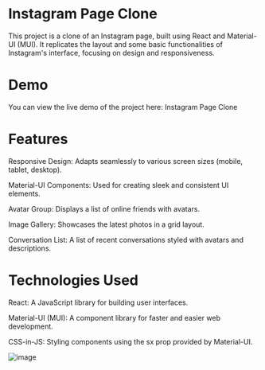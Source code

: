 # Instagram Page Clone

This project is a clone of an Instagram page, built using React and Material-UI (MUI). It replicates the layout and some basic functionalities of Instagram's interface, focusing on design and responsiveness.

# Demo

You can view the live demo of the project here:
Instagram Page Clone

# Features

Responsive Design: Adapts seamlessly to various screen sizes (mobile, tablet, desktop).

Material-UI Components: Used for creating sleek and consistent UI elements.

Avatar Group: Displays a list of online friends with avatars.

Image Gallery: Showcases the latest photos in a grid layout.

Conversation List: A list of recent conversations styled with avatars and descriptions.

# Technologies Used

React: A JavaScript library for building user interfaces.

Material-UI (MUI): A component library for faster and easier web development.

CSS-in-JS: Styling components using the sx prop provided by Material-UI.

![image](https://github.com/user-attachments/assets/7e4ed232-0539-4780-a38a-58a5de1dfccc)
